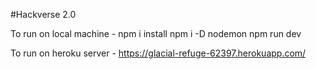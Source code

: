 #Hackverse 2.0

To run on local machine - 
npm i install
npm i -D nodemon
npm run dev

To run on heroku server - 
https://glacial-refuge-62397.herokuapp.com/
